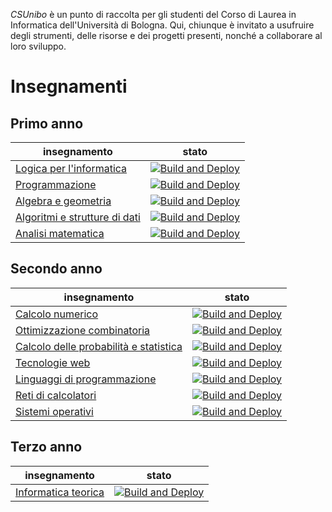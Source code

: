 _CSUnibo_ è un punto di raccolta per gli studenti del Corso di Laurea in
Informatica dell'Università di Bologna. Qui, chiunque è invitato a usufruire
degli strumenti, delle risorse e dei progetti presenti, nonché a collaborare al
loro sviluppo.

# Insegnamenti

## Primo anno

| insegnamento                                                                              | stato                                                                                                                                                                                                                             |
| ----------------------------------------------------------------------------------------- | --------------------------------------------------------------------------------------------------------------------------------------------------------------------------------------------------------------------------------- |
| [Logica per l'informatica](https://github.com/csunibo/logica-per-informatica)             | [![Build and Deploy](https://github.com/csunibo/logica-per-informatica/actions/workflows/build-and-deploy.yml/badge.svg)](https://github.com/csunibo/logica-per-informatica/actions/workflows/build-and-deploy.yml)               |
| [Programmazione](https://github.com/csunibo/programmazione)                               | [![Build and Deploy](https://github.com/csunibo/programmazione/actions/workflows/build-and-deploy.yml/badge.svg)](https://github.com/csunibo/programmazione/actions/workflows/build-and-deploy.yml)                               |
| [Algebra e geometria](https://github.com/csunibo/algebra-e-geometria)                     | [![Build and Deploy](https://github.com/csunibo/algebra-e-geometria/actions/workflows/build-and-deploy.yml/badge.svg)](https://github.com/csunibo/algebra-e-geometria/actions/workflows/build-and-deploy.yml)                     |
| [Algoritmi e strutture di dati](https://github.com/csunibo/algoritmi-e-strutture-di-dati) | [![Build and Deploy](https://github.com/csunibo/algoritmi-e-strutture-di-dati/actions/workflows/build-and-deploy.yml/badge.svg)](https://github.com/csunibo/algoritmi-e-strutture-di-dati/actions/workflows/build-and-deploy.yml) |
| [Analisi matematica](https://github.com/csunibo/analisi-matematica)                       | [![Build and Deploy](https://github.com/csunibo/analisi-matematica/actions/workflows/build-and-deploy.yml/badge.svg)](https://github.com/csunibo/analisi-matematica/actions/workflows/build-and-deploy.yml)                       |

## Secondo anno

| insegnamento                                                                                                | stato                                                                                                                                                                                                                                               |
| ----------------------------------------------------------------------------------------------------------- | --------------------------------------------------------------------------------------------------------------------------------------------------------------------------------------------------------------------------------------------------- |
| [Calcolo numerico](https://github.com/csunibo/calcolo-numerico)                                             | [![Build and Deploy](https://github.com/csunibo/calcolo-numerico/actions/workflows/build-and-deploy.yml/badge.svg)](https://github.com/csunibo/calcolo-numerico/actions/workflows/build-and-deploy.yml)                                             |
| [Ottimizzazione combinatoria](https://github.com/csunibo/ottimizzazione-combinatoria)                       | [![Build and Deploy](https://github.com/csunibo/ottimizzazione-combinatoria/actions/workflows/build-and-deploy.yml/badge.svg)](https://github.com/csunibo/ottimizzazione-combinatoria/actions/workflows/build-and-deploy.yml)                       |
| [Calcolo delle probabilità e statistica](https://github.com/csunibo/calcolo-delle-probabilita-e-statistica) | [![Build and Deploy](https://github.com/csunibo/calcolo-delle-probabilita-e-statistica/actions/workflows/build-and-deploy.yml/badge.svg)](https://github.com/csunibo/calcolo-delle-probabilita-e-statistica/actions/workflows/build-and-deploy.yml) |
| [Tecnologie web](https://github.com/csunibo/tecnologie-web)                                                 | [![Build and Deploy](https://github.com/csunibo/tecnologie-web/actions/workflows/build-and-deploy.yml/badge.svg)](https://github.com/csunibo/tecnologie-web/actions/workflows/build-and-deploy.yml)                                                 |
| [Linguaggi di programmazione](https://github.com/csunibo/linguaggi-di-programmazione)                       | [![Build and Deploy](https://github.com/csunibo/linguaggi-di-programmazione/actions/workflows/build-and-deploy.yml/badge.svg)](https://github.com/csunibo/linguaggi-di-programmazione/actions/workflows/build-and-deploy.yml)                       |
| [Reti di calcolatori](https://github.com/csunibo/reti-di-calcolatori)                                       | [![Build and Deploy](https://github.com/csunibo/reti-di-calcolatori/actions/workflows/build-and-deploy.yml/badge.svg)](https://github.com/csunibo/reti-di-calcolatori/actions/workflows/build-and-deploy.yml)                                       |
| [Sistemi operativi](https://github.com/csunubo/sistemi-operativi)                                           | [![Build and Deploy](https://github.com/csunibo/sistemi-operativi/actions/workflows/build-and-deploy.yml/badge.svg)](https://github.com/csunibo/sistemi-operativi/actions/workflows/build-and-deploy.yml)                                           |

## Terzo anno

| insegnamento                                                          | stato                                                                                                                                                                                                         |
| --------------------------------------------------------------------- | ------------------------------------------------------------------------------------------------------------------------------------------------------------------------------------------------------------- |
| [Informatica teorica](https://github.com/csunibo/informatica-teorica) | [![Build and Deploy](https://github.com/csunibo/informatica-teorica/actions/workflows/build-and-deploy.yml/badge.svg)](https://github.com/csunibo/informatica-teorica/actions/workflows/build-and-deploy.yml) |
